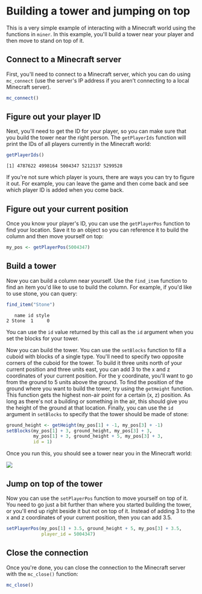 # Building a tower and jumping on top



This is a very simple example of interacting with a Minecraft world using the functions in `miner`. In this example, you'll build a tower near your player and then move to stand on top of it.

## Connect to a Minecraft server

First, you'll need to connect to a Minecraft server, which you can do using `mc_connect` (use the server's IP address if you aren't connecting to a local Minecraft server).


```r
mc_connect()
```

## Figure out your player ID

Next, you'll need to get the ID for your player, so you can make sure that you build the tower near the right person. The `getPlayerIds` function will print the IDs of all players currently in the Minecraft world:


```r
getPlayerIds()
```

```
[1] 4787622 4998164 5004347 5212137 5299528
```

If you're not sure which player is yours, there are ways you can try to figure it out. For example, you can leave the game and then come back and see which player ID is added when you come back.

## Figure out your current position

Once you know your player's ID, you can use the `getPlayerPos` function to find your location. Save it to an object so you can reference it to build the column and then move yourself on top:


```r
my_pos <- getPlayerPos(5004347)
```

## Build a tower

Now you can build a column near yourself. Use the `find_item` function to find an item you'd like to use to build the column. For example, if you'd like to use stone, you can query:


```r
find_item("Stone")
```

```
   name id style
2 Stone  1     0
```

You can use the `id` value returned by this call as the `id` argument when you set the blocks for your tower.

Now you can build the tower. You can use the `setBlocks` function to fill a cuboid with blocks of a single type. You'll need to specify two opposite corners of the cuboid for the tower. To build it three units north of your current position and three units east, you can add 3 to the x and z coordinates of your current position. For the y coordinate, you'll want to go from the ground to 5 units above the ground. To find the position of the ground where you want to build the tower, try using the `getHeight` function. This function gets the highest non-air point for a certain (x, z) position. As long as there's not a building or something in the air, this should give you the height of the ground at that location. Finally, you can use the `id` argument in `setBlocks` to specify that the tower should be made of stone:


```r
ground_height <- getHeight(my_pos[1] + -1, my_pos[3] + -1)
setBlocks(my_pos[1] + 3, ground_height, my_pos[3] + 3,
          my_pos[1] + 3, ground_height + 5, my_pos[3] + 3,
          id = 1)
```

Once you run this, you should see a tower near you in the Minecraft world:

![](figure/simple_tower.png)

## Jump on top of the tower

Now you can use the `setPlayerPos` function to move yourself on top of it. You need to go just a bit further than where you started building the tower, or you'll end up right beside it but not on top of it. Instead of adding 3 to the x and z coordinates of your current position, then you can add 3.5.


```r
setPlayerPos(my_pos[1] + 3.5, ground_height + 5, my_pos[3] + 3.5,
             player_id = 5004347)
```

## Close the connection

Once you're done, you can close the connection to the Minecraft server with the `mc_close()` function:


```r
mc_close()
```
